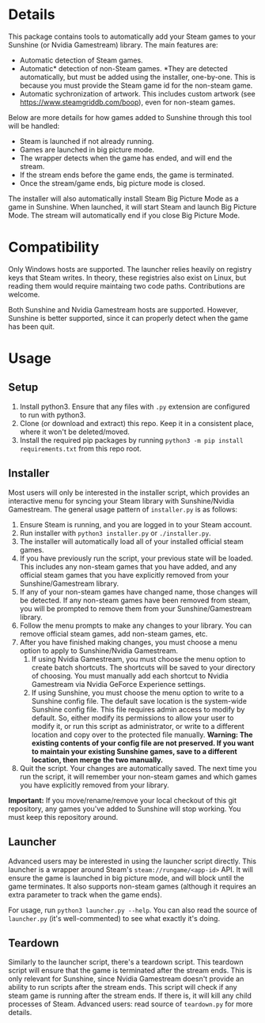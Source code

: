 # Details
This package contains tools to automatically add your Steam games to your Sunshine (or Nvidia Gamestream) library. The main features are:
- Automatic detection of Steam games.
- Automatic* detection of non-Steam games. *They are detected automatically, but must be added using the installer, one-by-one. This is because you must provide the Steam game id for the non-steam game.
- Automatic sychronization of artwork. This includes custom artwork (see https://www.steamgriddb.com/boop), even for non-steam games.

Below are more details for how games added to Sunshine through this tool will be handled:
- Steam is launched if not already running.
- Games are launched in big picture mode. 
- The wrapper detects when the game has ended, and will end the stream.
- If the stream ends before the game ends, the game is terminated.
- Once the stream/game ends, big picture mode is closed.

The installer will also automatically install Steam Big Picture Mode as a game in Sunshine. When launched, it will start Steam and launch Big Picture Mode. The stream will automatically end if you close Big Picture Mode.

# Compatibility
Only Windows hosts are supported. The launcher relies heavily on registry keys that Steam writes. In theory, these registries also exist on Linux, but reading them would require maintaing two code paths. Contributions are welcome.

Both Sunshine and Nvidia Gamestream hosts are supported. However, Sunshine is better supported, since it can properly detect when the game has been quit.

# Usage
## Setup
1. Install python3. Ensure that any files with `.py` extension are configured to run with python3.
2. Clone (or download and extract) this repo. Keep it in a consistent place, where it won't be deleted/moved.
3. Install the required pip packages by running `python3 -m pip install requirements.txt` from this repo root.

## Installer
Most users will only be interested in the installer script, which provides an interactive menu for syncing your Steam library with Sunshine/Nvidia Gamestream. The general usage pattern of `installer.py` is as follows:
1. Ensure Steam is running, and you are logged in to your Steam account.
2. Run installer with `python3 installer.py` or `./installer.py`.
3. The installer will automatically load all of your installed official steam games.
4. If you have previously run the script, your previous state will be loaded. This includes any non-steam games that you have added, and any official steam games that you have explicitly removed from your Sunshine/Gamestream library.
5. If any of your non-steam games have changed name, those changes will be detected. If any non-steam games have been removed from steam, you will be prompted to remove them from your Sunshine/Gamestream library.
6. Follow the menu prompts to make any changes to your library. You can remove official steam games, add non-steam games, etc.
7. After you have finished making changes, you must choose a menu option to apply to Sunshine/Nvidia Gamestream.
    1. If using Nvidia Gamestream, you must choose the menu option to create batch shortcuts. The shortcuts will be saved to your directory of choosing. You must manually add each shortcut to Nvidia Gamestream via Nvidia GeForce Experience settings.
    2. If using Sunshine, you must choose the menu option to write to a Sunshine config file. The default save location is the system-wide Sunshine config file. This file requires admin access to modify by default. So, either modify its permissions to allow your user to modify it, or run this script as administrator, or write to a different location and copy over to the protected file manually. **Warning: The existing contents of your config file are not preserved. If you want to maintain your existing Sunshine games, save to a different location, then merge the two manually.**
8. Quit the script. Your changes are automatically saved. The next time you run the script, it will remember your non-steam games and which games you have explicitly removed from your library.

**Important:** If you move/rename/remove your local checkout of this git repository, any games you've added to Sunshine will stop working. You must keep this repository around.

## Launcher
Advanced users may be interested in using the launcher script directly. This launcher is a wrapper around Steam's `steam://rungame/<app-id>` API. It will ensure the game is launched in big picture mode, and will block until the game terminates. It also supports non-steam games (although it requires an extra parameter to track when the game ends).

For usage, run `python3 launcher.py --help`. You can also read the source of `launcher.py` (it's well-commented) to see what exactly it's doing.

## Teardown
Similarly to the launcher script, there's a teardown script. This teardown script will ensure that the game is terminated after the stream ends. This is only relevant for Sunshine, since Nvidia Gamestream doesn't provide an ability to run scripts after the stream ends. This script will check if any steam game is running after the stream ends. If there is, it will kill any child processes of Steam. Advanced users: read source of `teardown.py` for more details.
